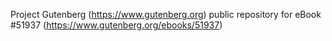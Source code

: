 Project Gutenberg (https://www.gutenberg.org) public repository for
eBook #51937 (https://www.gutenberg.org/ebooks/51937)
